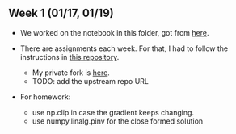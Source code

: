 ## Week 1 (01/17, 01/19)

* We worked on the notebook in this folder, got from [here](https://github.com/CIS-522/course-content/tree/main/W01_Introduction).
* There are assignments each week. For that, I had to follow the instructions in [this repository](https://github.com/CIS-522/homework).
  * My private fork is [here](https://github.com/miltondp/homework).
  * TODO: add the upstream repo URL
  
  
* For homework:
  * use np.clip in case the gradient keeps changing.
  * use numpy.linalg.pinv for the close formed solution
